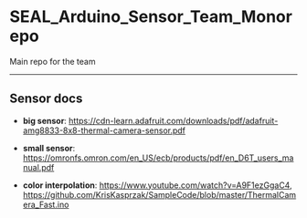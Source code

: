 # SEAL_Arduino_Sensor_Team_Monorepo
Main repo for the team

---

## Sensor docs
- **big sensor**: https://cdn-learn.adafruit.com/downloads/pdf/adafruit-amg8833-8x8-thermal-camera-sensor.pdf

- **small sensor**: https://omronfs.omron.com/en_US/ecb/products/pdf/en_D6T_users_manual.pdf

- **color interpolation**: https://www.youtube.com/watch?v=A9F1ezGgaC4, https://github.com/KrisKasprzak/SampleCode/blob/master/ThermalCamera_Fast.ino
